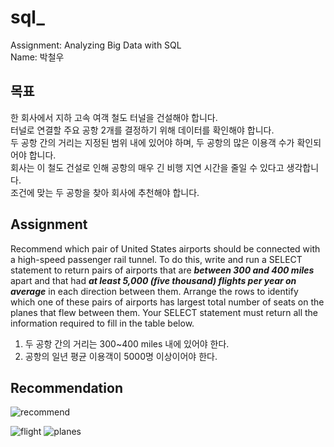 # sql_

Assignment: Analyzing Big Data with SQL   
Name: 박철우   

## 목표
한 회사에서 지하 고속 여객 철도 터널을 건설해야 합니다.   
터널로 연결할 주요 공항 2개를 결정하기 위해 데이터를 확인해야 합니다.   
두 공항 간의 거리는 지정된 범위 내에 있어야 하며, 두 공항의 많은 이용객 수가 확인되어야 합니다.   
회사는 이 철도 건설로 인해 공항의 매우 긴 비행 지연 시간을 줄일 수 있다고 생각합니다.   
조건에 맞는 두 공항을 찾아 회사에 추천해야 합니다.   

## Assignment   
Recommend which pair of United States airports should be connected with a high-speed passenger rail tunnel. To do this, write and run a SELECT statement to return pairs of airports that are ***between 300 and 400 miles*** apart and that had ***at least 5,000 (five thousand) flights per year on average*** in each direction between them. Arrange the rows to identify which one of these pairs of airports has largest total number of seats on the planes that flew between them. Your SELECT statement must return all the information required to fill in the table below.   

1. 두 공항 간의 거리는 300~400 miles 내에 있어야 한다.   
2. 공항의 일년 평균 이용객이 5000명 이상이어야 한다.

## Recommendation
![recommend](https://user-images.githubusercontent.com/33015847/124713531-a1781c80-df3b-11eb-8c19-2071eff8dc02.JPG)

![flight](https://user-images.githubusercontent.com/33015847/124713389-72fa4180-df3b-11eb-9743-d10521255290.JPG)
![planes](https://user-images.githubusercontent.com/33015847/124713398-78578c00-df3b-11eb-8a43-0da1cb7ba54a.JPG)
